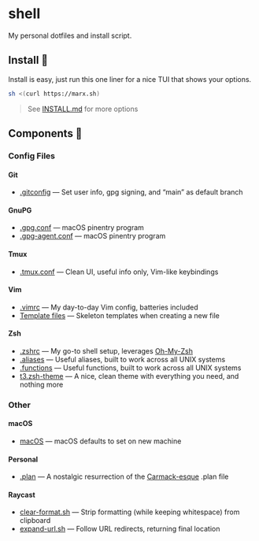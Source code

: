 # shell
My personal dotfiles and install script.

## Install 🚀
Install is easy, just run this one liner for a nice TUI that shows your options.
```bash
sh <(curl https://marx.sh)
```
> See [INSTALL.md](INSTALL.md) for more options

## Components 🧩
### Config Files
#### Git
- [.gitconfig](git/gitconfig) — Set user info, gpg signing, and “main” as default branch

#### GnuPG
- [.gpg.conf](gnupg/gpg.conf) — macOS pinentry program
- [.gpg-agent.conf](gnupg/gpg-agent.conf) — macOS pinentry program

#### Tmux
- [.tmux.conf](tmux/tmux.conf) — Clean UI, useful info only, Vim-like keybindings

#### Vim
- [.vimrc](vim/vimrc) — My day-to-day Vim config, batteries included
- [Template files](vim/templates) — Skeleton templates when creating a new file

#### Zsh
- [.zshrc](zsh/zshrc) — My go-to shell setup, leverages [Oh-My-Zsh](https://ohmyz.sh/)
- [.aliases](zsh/aliases) — Useful aliases, built to work across all UNIX systems
- [.functions](zsh/functions) — Useful functions, built to work across all UNIX systems
- [t3.zsh-theme](zsh/t3.zsh-theme) — A nice, clean theme with everything you need, and nothing more
  
### Other
#### macOS
- [macOS](macOS/macOS) — macOS defaults to set on new machine

#### Personal
- [.plan](personal/plan) — A nostalgic resurrection of the [Carmack-esque](https://garbagecollected.org/2017/10/24/the-carmack-plan/) .plan file

#### Raycast
- [clear-format.sh](raycast/clear-format.sh) — Strip formatting (while keeping whitespace) from clipboard
- [expand-url.sh](raycast/expand-url.sh) — Follow URL redirects, returning final location
